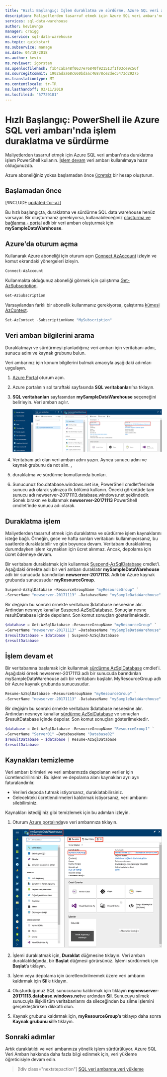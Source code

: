 ```yaml
---
title: "Hızlı Başlangıç: İşlem duraklatma ve sürdürme, Azure SQL veri ambarı'nda - PowerShell | Microsoft Docs"
description: Maliyetlerden tasarruf etmek için Azure SQL veri ambarı'nda duraklatma işlem PowerShell kullanın. Veri ambarı kullanılmaya hazır olduğunda sürdürebilirsiniz.
services: sql-data-warehouse
author: kevinvngo
manager: craigg
ms.service: sql-data-warehouse
ms.topic: quickstart
ms.subservice: manage
ms.date: 04/18/2018
ms.author: kevin
ms.reviewer: igorstan
ms.openlocfilehash: f1b4caba48f0637e76840f921513f1f03ce9c56f
ms.sourcegitcommit: 1902adaa68c660bdaac46878ce2dec5473d29275
ms.translationtype: MT
ms.contentlocale: tr-TR
ms.lasthandoff: 03/11/2019
ms.locfileid: "57729181"
---
```

# <a name="quickstart-pause-and-resume-compute-in-azure-sql-data-warehouse-with-powershell"></a>Hızlı Başlangıç: PowerShell ile Azure SQL veri ambarı'nda işlem duraklatma ve sürdürme

Maliyetlerden tasarruf etmek için Azure SQL veri ambarı'nda duraklatma işlem PowerShell kullanın. [İşlem devam](sql-data-warehouse-manage-compute-overview.md) veri ambarı kullanılmaya hazır olduğunuzda.

Azure aboneliğiniz yoksa başlamadan önce [ücretsiz](https://azure.microsoft.com/free/) bir hesap oluşturun.

## <a name="before-you-begin"></a>Başlamadan önce

[!INCLUDE [updated-for-az](../../includes/updated-for-az.md)]

Bu hızlı başlangıçta, duraklatma ve sürdürme SQL data warehouse henüz varsayar. Bir oluşturmanız gerekiyorsa, kullanabileceğiniz [oluşturma ve bağlanma - portal](create-data-warehouse-portal.md) adlı bir veri ambarı oluşturmak için **mySampleDataWarehouse**.

## <a name="log-in-to-azure"></a>Azure'da oturum açma

Kullanarak Azure aboneliği için oturum açın [Connect AzAccount](/powershell/module/az.accounts/connect-azaccount) izleyin ve komut ekrandaki yönergeleri izleyin.

```powershell
Connect-AzAccount
```

Kullanmakta olduğunuz aboneliği görmek için çalıştırma [Get-AzSubscription](/powershell/module/az.profile/get-azsubscription).

```powershell
Get-AzSubscription
```

Varsayılandan farklı bir abonelik kullanmanız gerekiyorsa, çalıştırma [kümesi AzContext](/powershell/module/az.profile/set-azcontext).

```powershell
Set-AzContext -SubscriptionName "MySubscription"
```

## <a name="look-up-data-warehouse-information"></a>Veri ambarı bilgilerini arama

Duraklatmayı ve sürdürmeyi planladığınız veri ambarı için veritabanı adını, sunucu adını ve kaynak grubunu bulun.

Veri ambarınız için konum bilgilerini bulmak amacıyla aşağıdaki adımları uygulayın.

1. [Azure Portal](https://portal.azure.com/) oturum açın.
2. Azure portalının sol taraftaki sayfasında **SQL veritabanları**’na tıklayın.
3. **SQL veritabanları** sayfasından **mySampleDataWarehouse** seçeneğini belirleyin. Veri ambarı açılır.

    ![Sunucu adı ve kaynak grubu](media/pause-and-resume-compute-powershell/locate-data-warehouse-information.png)

4. Veritabanı adı olan veri ambarı adını yazın. Ayrıca sunucu adını ve kaynak grubunu da not alın. ,
5.  duraklatma ve sürdürme komutlarında bunları.
6. Sunucunuz foo.database.windows.net ise, PowerShell cmdlet'lerinde sunucu adı olarak yalnızca ilk bölümü kullanın. Önceki görüntüde tam sunucu adı newserver-20171113.database.windows.net şeklindedir. Sonek bırakın ve kullanmak **newserver-20171113** PowerShell cmdlet'inde sunucu adı olarak.

## <a name="pause-compute"></a>Duraklatma işlem

Maliyetlerden tasarruf etmek için duraklatma ve sürdürme işlem kaynaklarını isteğe bağlı. Örneğin, gece ve hafta sonları veritabanı kullanmıyorsanız, bu saatlerde duraklatabilir ve gün boyunca devam. Veritabanı duraklatılmış durumdayken işlem kaynakları için ücret alınmaz. Ancak, depolama için ücret ödemeye devam.

Bir veritabanı duraklatmak için kullanmak [Suspend-AzSqlDatabase](/powershell/module/az.sql/suspend-azsqldatabase) cmdlet'i. Aşağıdaki örnekte adlı bir veri ambarı duraklatır **mySampleDataWarehouse** adlı bir sunucuda barındırılan **newserver-20171113**. Adlı bir Azure kaynak grubunda sunucusudur **myResourceGroup**.


```Powershell
Suspend-AzSqlDatabase –ResourceGroupName "myResourceGroup" `
–ServerName "newserver-20171113" –DatabaseName "mySampleDataWarehouse"
```

Bir değişim bu sonraki örnekte veritabanı $database nesnesine alır. Ardından nesneye kanallar [Suspend-AzSqlDatabase](/powershell/module/az.sql/suspend-azsqldatabase). Sonuçlar nesne resultDatabase içinde depolanır. Son komut sonuçları gösterilmektedir.

```Powershell
$database = Get-AzSqlDatabase –ResourceGroupName "myResourceGroup" `
–ServerName "newserver-20171113" –DatabaseName "mySampleDataWarehouse"
$resultDatabase = $database | Suspend-AzSqlDatabase
$resultDatabase
```


## <a name="resume-compute"></a>İşlem devam et

Bir veritabanına başlamak için kullanmak [sürdürme AzSqlDatabase](/powershell/module/az.sql/resume-azsqldatabase) cmdlet'i. Aşağıdaki örnek newserver-20171113 adlı bir sunucuda barındırılan mySampleDataWarehouse adlı bir veritabanı başlatır. MyResourceGroup adlı bir Azure kaynak grubunda sunucusudur.

```Powershell
Resume-AzSqlDatabase –ResourceGroupName "myResourceGroup" `
–ServerName "newserver-20171113" -DatabaseName "mySampleDataWarehouse"
```

Bir değişim bu sonraki örnekte veritabanı $database nesnesine alır. Ardından nesneye kanallar [sürdürme AzSqlDatabase](/powershell/module/az.sql/resume-azsqldatabase) ve sonuçları $resultDatabase içinde depolar. Son komut sonuçları gösterilmektedir.

```Powershell
$database = Get-AzSqlDatabase –ResourceGroupName "ResourceGroup1" `
–ServerName "Server01" –DatabaseName "Database02"
$resultDatabase = $database | Resume-AzSqlDatabase
$resultDatabase
```

## <a name="clean-up-resources"></a>Kaynakları temizleme

Veri ambarı birimleri ve veri ambarınızda depolanan veriler için ücretlendirilirsiniz. Bu işlem ve depolama alanı kaynakları ayrı ayrı faturalandırılır.

- Verileri depoda tutmak istiyorsanız, duraklatabilirsiniz.
- Gelecekteki ücretlendirmeleri kaldırmak istiyorsanız, veri ambarını silebilirsiniz.

Kaynakları istediğiniz gibi temizlemek için bu adımları izleyin.

1. Oturum [Azure portalında](https://portal.azure.com)ve veri ambarınıza tıklayın.

    ![Kaynakları temizleme](media/load-data-from-azure-blob-storage-using-polybase/clean-up-resources.png)

2. İşlemi duraklatmak için, **Duraklat** düğmesine tıklayın. Veri ambarı duraklatıldığında, bir **Başlat** düğmesi görürsünüz.  İşlemi sürdürmek için **Başlat**’a tıklayın.

3. İşlem veya depolama için ücretlendirilmemek üzere veri ambarını kaldırmak için **Sil**’e tıklayın.

4. Oluşturduğunuz SQL sunucusunu kaldırmak için tıklayın **mynewserver-20171113.database.windows.net**ve ardından **Sil**.  Sunucuyu silmek sunucuyla ilişkili tüm veritabanlarını da sileceğinden bu silme işlemini gerçekleştirirken dikkatli olun.

5. Kaynak grubunu kaldırmak için, **myResourceGroup**’a tıklayıp daha sonra **Kaynak grubunu sil**’e tıklayın.


## <a name="next-steps"></a>Sonraki adımlar

Artık duraklatıldı ve veri ambarınıza yönelik işlem sürdürülüyor. Azure SQL Veri Ambarı hakkında daha fazla bilgi edinmek için, veri yükleme öğreticisiyle devam edin.

> [!div class="nextstepaction"]
> [SQL veri ambarına veri yükleme](load-data-from-azure-blob-storage-using-polybase.md)
